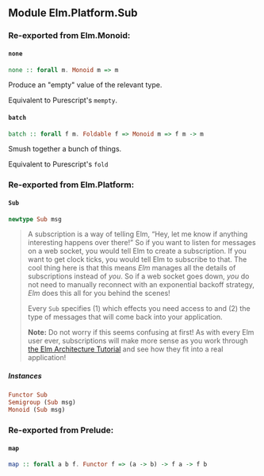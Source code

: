 ## Module Elm.Platform.Sub


### Re-exported from Elm.Monoid:

#### `none`

``` purescript
none :: forall m. Monoid m => m
```

Produce an "empty" value of the relevant type.

Equivalent to Purescript's `mempty`.

#### `batch`

``` purescript
batch :: forall f m. Foldable f => Monoid m => f m -> m
```

Smush together a bunch of things.

Equivalent to Purescript's `fold`

### Re-exported from Elm.Platform:

#### `Sub`

``` purescript
newtype Sub msg
```

> A subscription is a way of telling Elm, “Hey, let me know if anything
> interesting happens over there!” So if you want to listen for messages on a web
> socket, you would tell Elm to create a subscription. If you want to get clock
> ticks, you would tell Elm to subscribe to that. The cool thing here is that
> this means *Elm* manages all the details of subscriptions instead of *you*.
> So if a web socket goes down, *you* do not need to manually reconnect with an
> exponential backoff strategy, *Elm* does this all for you behind the scenes!
>
> Every `Sub` specifies (1) which effects you need access to and (2) the type of
> messages that will come back into your application.
>
> **Note:** Do not worry if this seems confusing at first! As with every Elm user
> ever, subscriptions will make more sense as you work through [the Elm Architecture
> Tutorial](http://guide.elm-lang.org/architecture/index.html) and see how they fit
> into a real application!

##### Instances
``` purescript
Functor Sub
Semigroup (Sub msg)
Monoid (Sub msg)
```

### Re-exported from Prelude:

#### `map`

``` purescript
map :: forall a b f. Functor f => (a -> b) -> f a -> f b
```

